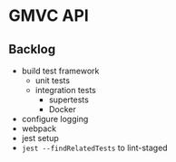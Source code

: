 # GMVC API

## Backlog

- build test framework
  - unit tests
  - integration tests
    - supertests
    - Docker
- configure logging
- webpack
- jest setup
- `jest --findRelatedTests` to lint-staged
